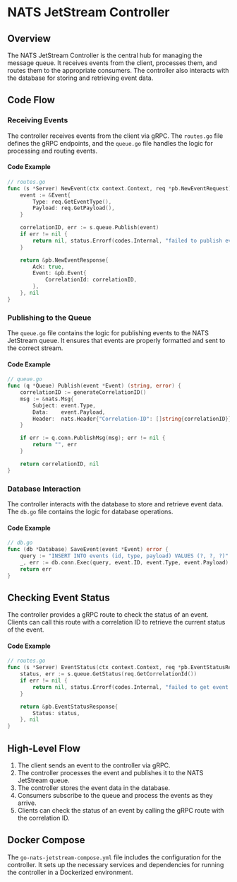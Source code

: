 # NATS JetStream Controller

## Overview
The NATS JetStream Controller is the central hub for managing the message queue. It receives events from the client, processes them, and routes them to the appropriate consumers. The controller also interacts with the database for storing and retrieving event data.

## Code Flow

### Receiving Events
The controller receives events from the client via gRPC. The `routes.go` file defines the gRPC endpoints, and the `queue.go` file handles the logic for processing and routing events.

#### Code Example
```go
// routes.go
func (s *Server) NewEvent(ctx context.Context, req *pb.NewEventRequest) (*pb.NewEventResponse, error) {
    event := &Event{
        Type: req.GetEventType(),
        Payload: req.GetPayload(),
    }

    correlationID, err := s.queue.Publish(event)
    if err != nil {
        return nil, status.Errorf(codes.Internal, "failed to publish event: %v", err)
    }

    return &pb.NewEventResponse{
        Ack: true,
        Event: &pb.Event{
            CorrelationId: correlationID,
        },
    }, nil
}
```

### Publishing to the Queue
The `queue.go` file contains the logic for publishing events to the NATS JetStream queue. It ensures that events are properly formatted and sent to the correct stream.

#### Code Example
```go
// queue.go
func (q *Queue) Publish(event *Event) (string, error) {
    correlationID := generateCorrelationID()
    msg := &nats.Msg{
        Subject: event.Type,
        Data:    event.Payload,
        Header:  nats.Header{"Correlation-ID": []string{correlationID}},
    }

    if err := q.conn.PublishMsg(msg); err != nil {
        return "", err
    }

    return correlationID, nil
}
```

### Database Interaction
The controller interacts with the database to store and retrieve event data. The `db.go` file contains the logic for database operations.

#### Code Example
```go
// db.go
func (db *Database) SaveEvent(event *Event) error {
    query := "INSERT INTO events (id, type, payload) VALUES (?, ?, ?)"
    _, err := db.conn.Exec(query, event.ID, event.Type, event.Payload)
    return err
}
```

## Checking Event Status
The controller provides a gRPC route to check the status of an event. Clients can call this route with a correlation ID to retrieve the current status of the event.

#### Code Example
```go
// routes.go
func (s *Server) EventStatus(ctx context.Context, req *pb.EventStatusRequest) (*pb.EventStatusResponse, error) {
    status, err := s.queue.GetStatus(req.GetCorrelationId())
    if err != nil {
        return nil, status.Errorf(codes.Internal, "failed to get event status: %v", err)
    }

    return &pb.EventStatusResponse{
        Status: status,
    }, nil
}
```

## High-Level Flow
1. The client sends an event to the controller via gRPC.
2. The controller processes the event and publishes it to the NATS JetStream queue.
3. The controller stores the event data in the database.
4. Consumers subscribe to the queue and process the events as they arrive.
5. Clients can check the status of an event by calling the gRPC route with the correlation ID.

## Docker Compose
The `go-nats-jetstream-compose.yml` file includes the configuration for the controller. It sets up the necessary services and dependencies for running the controller in a Dockerized environment.